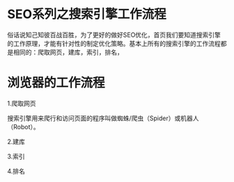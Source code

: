 # SEO系列之搜索引擎工作流程

俗话说知己知彼百战百胜，为了更好的做好SEO优化，首页我们要知道搜索引擎的工作原理，才能有针对性的制定优化策略。基本上所有的搜索引擎的工作流程都是相同的：爬取网页，建库，索引，排名，

# 浏览器的工作流程

1.爬取网页

搜索引擎用来爬行和访问页面的程序叫做蜘蛛/爬虫（Spider）或机器人（Robot）。

2.建库

3.索引

4.排名

